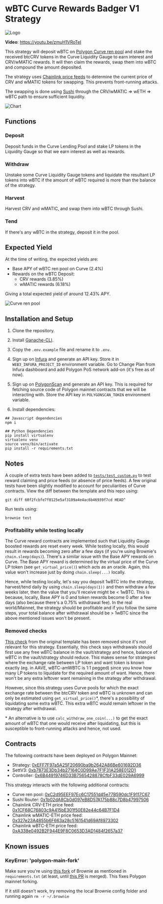 # wBTC Curve Rewards Badger V1 Strategy

![Logo](https://user-images.githubusercontent.com/27727946/124469287-cb083b00-ddb7-11eb-934e-4ed6b25ac24f.png)

**Video**: https://youtu.be/zmuH1VRoTeI

This strategy will deposit wBTC on [Polygon Curve ren pool](https://polygon.curve.fi/ren) and stake the received btcCRV tokens in the Curve Liquidity Gauge to earn interest and CRV/wMATIC rewards.
It will then claim the rewards, swap them into wBTC and compound the amount deposited.

The strategy uses [Chainlink price feeds](https://docs.chain.link/docs/matic-addresses) to determine the current price of CRV and wMATIC tokens for swapping. This prevents front-running attacks.

The swapping is done using [Sushi](https://sushi.com) through the CRV/wMATIC => wETH => wBTC path to ensure sufficient liquidity.

![Chart](https://user-images.githubusercontent.com/27727946/124519767-df742400-de07-11eb-9a4c-c3682d5109d2.png)

## Functions
### Deposit
Deposit funds in the Curve Lending Pool and stake LP tokens in the Liquidity Gauge so that we earn interest as well as rewards.

### Withdraw
Unstake some Curve Liquidity Gauge tokens and liquidate the resultant LP tokens into wBTC if the amount of wBTC required is more than the balance of the strategy.

### Harvest
Harvest CRV and wMATIC, and swap them into wBTC through Sushi.

### Tend
If there's any wBTC in the strategy, deposit it in the pool.

## Expected Yield
At the time of writing, the expected yields are:
* Base APY of wBTC ren pool on Curve (2.4%)
* Rewards on the wBTC Deposit:
  * CRV rewards (3.85%)
  * wMATIC rewards (6.18%)

Giving a total expected yield of around 12.43% APY.

![Curve ren pool](https://user-images.githubusercontent.com/27727946/124488874-fc8c0100-ddcd-11eb-99c1-153d94fcaa60.png)


## Installation and Setup

1. Clone the repository.

2. Install [Ganache-CLI](https://github.com/trufflesuite/ganache-cli).

3. Copy the `.env.example` file and rename it to `.env`.

4. Sign up on [Infura](https://infura.io/) and generate an API key. Store it in `WEB3_INFURA_PROJECT_ID` environment variable. Go to Change Plan from Infura dashboard and add Polygon PoS network add-on (it's free as of now).

5. Sign up on [PolygonScan](https://polygonscan.com) and generate an API key. This is required for fetching source code of Polygon mainnet contracts that we will be interacting with. Store the API key in `POLYGONSCAN_TOKEN` environment variable.

6. Install dependencies:
```
## Javascript dependencies
npm i

## Python Dependencies
pip install virtualenv
virtualenv venv
source venv/bin/activate
pip install -r requirements.txt
```

## Notes
A couple of extra tests have been added to [`tests/test_custom.py`](tests/test_custom.py) to test reward claiming and price feeds (or absence of price feeds). A few original tests have been slightly modified to account for peculiarities of Curve contracts. View the diff between the template and this repo using:
```
git diff 60f2fcbfe7f0125e5af3109a4e4ac6b46939f7cd HEAD^
```

Run tests using:

```
brownie test
```

### Profitability while testing locally
The Curve reward contracts are implemented such that Liquidity Gauge boosted rewards are reset every week. While testing locally, this would result in rewards becoming zero after a few days (if you're using Brownie's `chain.sleep(days)`). There's a similar issue with the Base APY rewards on Curve. The Base APY reward is determined by the virtual price of the Curve LP token (see `get_virtual_price()`) which acts as an oracle. Again, this value won't increase just by doing `chain.sleep(...)` locally.

Hence, while testing locally, let's say you deposit 1wBTC into the strategy, harvest/tend daily by using `chain.sleep(days(1))` and then withdraw a few weeks later, then the value that you'll receive might be < 1wBTC. This is because, locally, Base APY is 0 and token rewards become 0 after a few days (also because there's a 0.75% withdrawal fee). In the real world/Mainnet, the strategy should be profitable and if you follow the same steps, your total balance after withdrawal should be > 1wBTC since the above mentioned issues won't be present.

### Removed checks

[This check](https://github.com/Badger-Finance/badger-strategy-mix-v1/blob/main/helpers/StrategyCoreResolver.py#L226-L235) from the original template has been removed since it's not relevant for this strategy. Essentially, this check says withdrawals should first use any free wBTC balance in the vault/strategy and hence, balance of wBTC in the vault/strategy should reduce. This makes sense for strategies where the exchange rate between LP token and want token is known exactly (eg. in AAVE, wBTC-amWBTC is 1:1 pegged) since you know how many LP tokens to liquidate for the required amount of want. Hence, there won't be any extra leftover want remaining in the strategy after withdrawal.

However, since this strategy uses Curve pools for which the exact exchange rate between the btcCRV token and wBTC is unknown and can only be estimated using `get_virtual_price()`*, there's a possibility of liquidating some extra wBTC. This extra wBTC would remain leftover in the strategy after withdrawal.

\* An alternative is to use `calc_withdraw_one_coin(...)` to get the exact amount of wBTC that one would receive after liquidating, but this is susceptible to front-running attacks and hence, not used.

## Contracts
The following contracts have been deployed on Polygon Mainnet:
* Strategy: [0xEFF7F97a5A25F20690ba9b2642A86Be601692D36](https://polygonscan.com/address/0xeff7f97a5a25f20690ba9b2642a86be601692d36)
* SettV3: [0xb7873E3Db34b27164C0D99Ae7F1F31A258E012D1](https://polygonscan.com/address/0xb7873e3db34b27164c0d99ae7f1f31a258e012d1)
* Controller: [0x6B44919746D33B7565428878CfbF33dE029A6999](https://polygonscan.com/address/0x6b44919746d33b7565428878cfbf33de029a6999)

This strategy interacts with the following additional contracts:
* Curve ren pool: [0xC2d95EEF97Ec6C17551d45e77B590dc1F9117C67](https://polygonscan.com/address/0xc2d95eef97ec6c17551d45e77b590dc1f9117c67#code)
* Sushi Router: [0x1b02dA8Cb0d097eB8D57A175b88c7D8b47997506](https://polygonscan.com/address/0x1b02da8cb0d097eb8d57a175b88c7d8b47997506#code)
* Chainlink CRV-ETH price feed: [0x1CF68C76803c9A415bE301f50E82e44c64B7F1D4](https://polygonscan.com/address/0x1cf68c76803c9a415be301f50e82e44c64b7f1d4#code)
* Chainlink wMATIC-ETH price feed: [0x327e23A4855b6F663a28c5161541d69Af8973302](https://polygonscan.com/address/0x327e23a4855b6f663a28c5161541d69af8973302#code)
* Chainlink wBTC-ETH price feed: [0xA338e0492B2F944E9F8C0653D3AD1484f2657a37](https://polygonscan.com/address/0xa338e0492b2f944e9f8c0653d3ad1484f2657a37#code)


## Known issues
### KeyError: 'polygon-main-fork'

Make sure you're using [this fork](https://github.com/shuklaayush/brownie) of Brownie as mentioned in `requirements.txt` (at least, until [this PR](https://github.com/eth-brownie/brownie/pull/1135) is merged). This fixes Polygon mainnet forking.

If it still doesn't work, try removing the local Brownie config folder and running again
```rm -r ~/.brownie```
